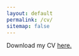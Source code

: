 ```yaml
---
layout: default
permalink: /cv/
sitemap: false
---
```


Download my CV [here.](https://sociology.berkeley.edu/sites/default/files/user/adam-storer-1085/adam-storer-cv_5.pdf)
